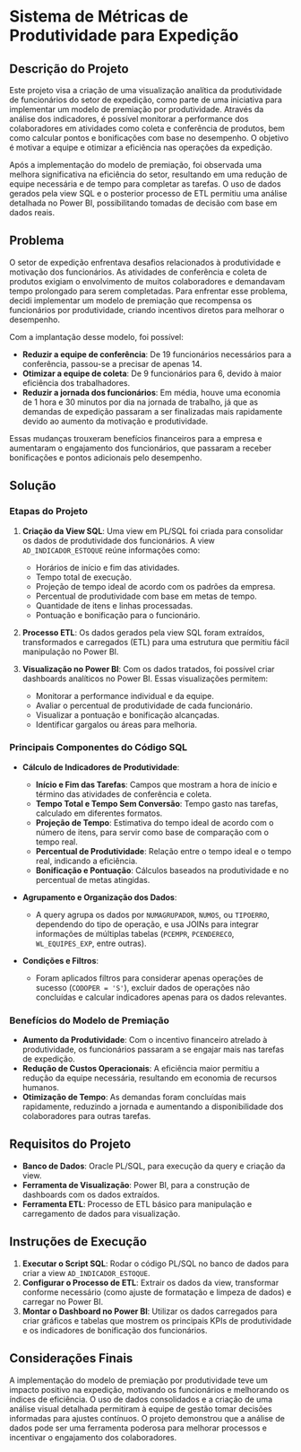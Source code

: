 # Sistema de Métricas de Produtividade para Expedição

## Descrição do Projeto

Este projeto visa a criação de uma visualização analítica da produtividade de funcionários do setor de expedição, como parte de uma iniciativa para implementar um modelo de premiação por produtividade. Através da análise dos indicadores, é possível monitorar a performance dos colaboradores em atividades como coleta e conferência de produtos, bem como calcular pontos e bonificações com base no desempenho. O objetivo é motivar a equipe e otimizar a eficiência nas operações da expedição.

Após a implementação do modelo de premiação, foi observada uma melhora significativa na eficiência do setor, resultando em uma redução de equipe necessária e de tempo para completar as tarefas. O uso de dados gerados pela view SQL e o posterior processo de ETL permitiu uma análise detalhada no Power BI, possibilitando tomadas de decisão com base em dados reais.

## Problema

O setor de expedição enfrentava desafios relacionados à produtividade e motivação dos funcionários. As atividades de conferência e coleta de produtos exigiam o envolvimento de muitos colaboradores e demandavam tempo prolongado para serem completadas. Para enfrentar esse problema, decidi implementar um modelo de premiação que recompensa os funcionários por produtividade, criando incentivos diretos para melhorar o desempenho.

Com a implantação desse modelo, foi possível:
- **Reduzir a equipe de conferência**: De 19 funcionários necessários para a conferência, passou-se a precisar de apenas 14.
- **Otimizar a equipe de coleta**: De 9 funcionários para 6, devido à maior eficiência dos trabalhadores.
- **Reduzir a jornada dos funcionários**: Em média, houve uma economia de 1 hora e 30 minutos por dia na jornada de trabalho, já que as demandas de expedição passaram a ser finalizadas mais rapidamente devido ao aumento da motivação e produtividade.

Essas mudanças trouxeram benefícios financeiros para a empresa e aumentaram o engajamento dos funcionários, que passaram a receber bonificações e pontos adicionais pelo desempenho.

## Solução

### Etapas do Projeto

1. **Criação da View SQL**: Uma view em PL/SQL foi criada para consolidar os dados de produtividade dos funcionários. A view `AD_INDICADOR_ESTOQUE` reúne informações como:
   - Horários de início e fim das atividades.
   - Tempo total de execução.
   - Projeção de tempo ideal de acordo com os padrões da empresa.
   - Percentual de produtividade com base em metas de tempo.
   - Quantidade de itens e linhas processadas.
   - Pontuação e bonificação para o funcionário.

2. **Processo ETL**: Os dados gerados pela view SQL foram extraídos, transformados e carregados (ETL) para uma estrutura que permitiu fácil manipulação no Power BI.

3. **Visualização no Power BI**: Com os dados tratados, foi possível criar dashboards analíticos no Power BI. Essas visualizações permitem:
   - Monitorar a performance individual e da equipe.
   - Avaliar o percentual de produtividade de cada funcionário.
   - Visualizar a pontuação e bonificação alcançadas.
   - Identificar gargalos ou áreas para melhoria.

### Principais Componentes do Código SQL

- **Cálculo de Indicadores de Produtividade**:
  - **Início e Fim das Tarefas**: Campos que mostram a hora de início e término das atividades de conferência e coleta.
  - **Tempo Total e Tempo Sem Conversão**: Tempo gasto nas tarefas, calculado em diferentes formatos.
  - **Projeção de Tempo**: Estimativa do tempo ideal de acordo com o número de itens, para servir como base de comparação com o tempo real.
  - **Percentual de Produtividade**: Relação entre o tempo ideal e o tempo real, indicando a eficiência.
  - **Bonificação e Pontuação**: Cálculos baseados na produtividade e no percentual de metas atingidas.

- **Agrupamento e Organização dos Dados**:
  - A query agrupa os dados por `NUMAGRUPADOR`, `NUMOS`, ou `TIPOERRO`, dependendo do tipo de operação, e usa JOINs para integrar informações de múltiplas tabelas (`PCEMPR`, `PCENDERECO`, `WL_EQUIPES_EXP`, entre outras).

- **Condições e Filtros**:
  - Foram aplicados filtros para considerar apenas operações de sucesso (`CODOPER = 'S'`), excluir dados de operações não concluídas e calcular indicadores apenas para os dados relevantes.

### Benefícios do Modelo de Premiação

- **Aumento da Produtividade**: Com o incentivo financeiro atrelado à produtividade, os funcionários passaram a se engajar mais nas tarefas de expedição.
- **Redução de Custos Operacionais**: A eficiência maior permitiu a redução da equipe necessária, resultando em economia de recursos humanos.
- **Otimização de Tempo**: As demandas foram concluídas mais rapidamente, reduzindo a jornada e aumentando a disponibilidade dos colaboradores para outras tarefas.

## Requisitos do Projeto

- **Banco de Dados**: Oracle PL/SQL, para execução da query e criação da view.
- **Ferramenta de Visualização**: Power BI, para a construção de dashboards com os dados extraídos.
- **Ferramenta ETL**: Processo de ETL básico para manipulação e carregamento de dados para visualização.

## Instruções de Execução

1. **Executar o Script SQL**: Rodar o código PL/SQL no banco de dados para criar a view `AD_INDICADOR_ESTOQUE`.
2. **Configurar o Processo de ETL**: Extrair os dados da view, transformar conforme necessário (como ajuste de formatação e limpeza de dados) e carregar no Power BI.
3. **Montar o Dashboard no Power BI**: Utilizar os dados carregados para criar gráficos e tabelas que mostrem os principais KPIs de produtividade e os indicadores de bonificação dos funcionários.

## Considerações Finais

A implementação do modelo de premiação por produtividade teve um impacto positivo na expedição, motivando os funcionários e melhorando os índices de eficiência. O uso de dados consolidados e a criação de uma análise visual detalhada permitiram à equipe de gestão tomar decisões informadas para ajustes contínuos. O projeto demonstrou que a análise de dados pode ser uma ferramenta poderosa para melhorar processos e incentivar o engajamento dos colaboradores.
